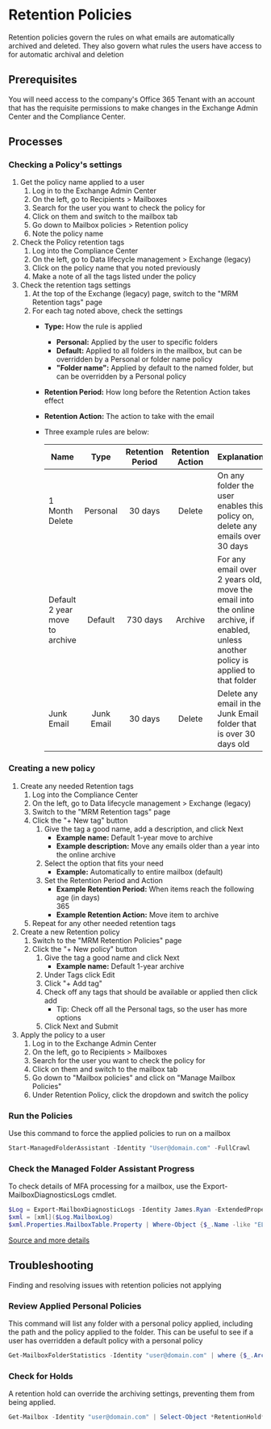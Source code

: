 # Retention Policies

Retention policies govern the rules on what emails are automatically archived and deleted. They also govern what rules the users have access to for automatic archival and deletion

## Prerequisites

You will need access to the company's Office 365 Tenant with an account that has the requisite permissions to make changes in the Exchange Admin Center and the Compliance Center.

## Processes

### Checking a Policy's settings

1. Get the policy name applied to a user
   1. Log in to the Exchange Admin Center
   1. On the left, go to Recipients > Mailboxes
   1. Search for the user you want to check the policy for
   1. Click on them and switch to the mailbox tab
   1. Go down to Mailbox policies > Retention policy
   1. Note the policy name
1. Check the Policy retention tags
   1. Log into the Compliance Center
   1. On the left, go to Data lifecycle management > Exchange (legacy)
   1. Click on the policy name that you noted previously
   1. Make a note of all the tags listed under the policy
1. Check the retention tags settings
   1. At the top of the Exchange (legacy) page, switch to the "MRM Retention tags" page
   1. For each tag noted above, check the settings
      - **Type:** How the rule is applied
         - **Personal:** Applied by the user to specific folders
         - **Default:** Applied to all folders in the mailbox, but can be overridden by a Personal or folder name policy
         - **"Folder name":** Applied by default to the named folder, but can be overridden by a Personal policy
      - **Retention Period:** How long before the Retention Action takes effect
      - **Retention Action:** The action to take with the email
      - Three example rules are below:

        | Name | Type | Retention Period | Retention Action | Explanation |
        |------|:----:|:----------------:|:----------------:|-------------|
        | 1 Month Delete | Personal | 30 days | Delete | On any folder the user enables this policy on, delete any emails over 30 days |
        | Default 2 year move to archive | Default | 730 days | Archive | For any email over 2 years old, move the email into the online archive,  if enabled, unless another policy is applied to that folder |
        | Junk Email | Junk Email | 30 days | Delete | Delete any email in the Junk Email folder that is over 30 days old |

### Creating a new policy

1. Create any needed Retention tags
   1. Log into the Compliance Center
   1. On the left, go to Data lifecycle management > Exchange (legacy)
   1. Switch to the "MRM Retention tags" page
   1. Click the "+ New tag" button
      1. Give the tag a good name, add a description, and click Next
         - **Example name:** Default 1-year move to archive
         - **Example description:** Move any emails older than a year into the online archive
      1. Select the option that fits your need
         - **Example:** Automatically to entire mailbox (default)
      1. Set the Retention Period and Action
         - **Example Retention Period:** When items reach the following age (in days)  
         365
         - **Example Retention Action:** Move item to archive
   1. Repeat for any other needed retention tags
1. Create a new Retention policy
   1. Switch to the "MRM Retention Policies" page
   1. Click the "+ New policy" button
      1. Give the tag a good name and click Next
         - **Example name:** Default 1-year archive
      1. Under Tags click Edit
      1. Click "+ Add tag"
      1. Check off any tags that should be available or applied then click add
         - Tip: Check off all the Personal tags, so the user has more options
      1. Click Next and Submit
1. Apply the policy to a user
   1. Log in to the Exchange Admin Center
   1. On the left, go to Recipients > Mailboxes
   1. Search for the user you want to check the policy for
   1. Click on them and switch to the mailbox tab
   1. Go down to "Mailbox policies" and click on "Manage Mailbox Policies"
   1. Under Retention Policy, click the dropdown and switch the policy

### Run the Policies

Use this command to force the applied policies to run on a mailbox

```PowerShell
Start-ManagedFolderAssistant -Identity "User@domain.com" -FullCrawl
```

### Check the Managed Folder Assistant Progress

To check details of MFA processing for a mailbox, use the Export-MailboxDiagnosticsLogs cmdlet.

```PowerShell
$Log = Export-MailboxDiagnosticLogs -Identity James.Ryan -ExtendedProperties
$xml = [xml]($Log.MailboxLog)
$xml.Properties.MailboxTable.Property | Where-Object {$_.Name -like "ELC*"}
```

[Source and more details](https://practical365.com/understanding-the-exchange-mailbox-folder-assistant/)

## Troubleshooting

Finding and resolving issues with retention policies not applying

### Review Applied Personal Policies

This command will list any folder with a personal policy applied, including the path and the policy applied to the folder. This can be useful to see if a user has overridden a default policy with a personal policy

```PowerShell
Get-MailboxFolderStatistics -Identity "user@domain.com" | where {$_.ArchivePolicy -ne $null} | fl FolderPath,ArchivePolicy
```

### Check for Holds

A retention hold can override the archiving settings, preventing them from being applied.

```PowerShell
Get-Mailbox -Identity "user@domain.com" | Select-Object *RetentionHold*
```
